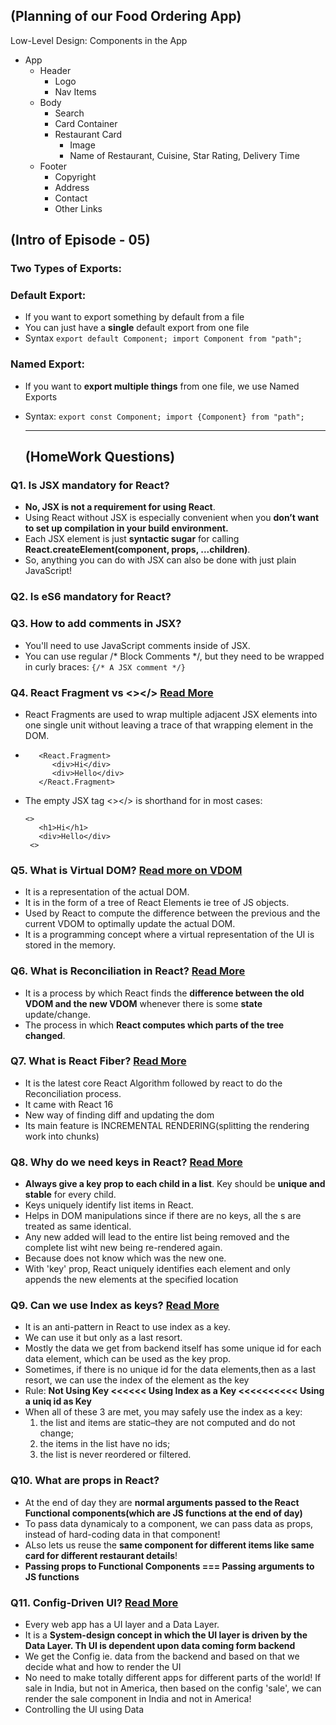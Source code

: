 ## (Planning of our Food Ordering App)
 Low-Level Design: Components in the App
 - App
    - Header
      - Logo
      - Nav Items
   - Body
      - Search
      - Card Container
      - Restaurant Card
         - Image
         - Name of Restaurant, Cuisine, Star Rating, Delivery Time
   - Footer
      - Copyright
      - Address
      - Contact 
      - Other Links

## (Intro of Episode - 05)
### Two Types of Exports: 
### Default Export: 
- If you want to export something by default from a file
- You can just have a **single** default export from one file
- Syntax
      `export default Component;
       import Component from "path";`

### Named Export:
- If you want to **export multiple things** from one file, we use Named Exports
- Syntax:
      `export const Component;
        import {Component} from "path";`

  ---------------------------------------------------------------------------------------------------------------
  ## (HomeWork Questions)
### Q1. Is JSX mandatory for React?
   - **No, JSX is not a requirement for using React**. 
   - Using React without JSX is especially convenient when you **don’t want to set up compilation in your build environment.**
   - Each JSX element is just **syntactic sugar** for calling **React.createElement(component, props, ...children)**.
   - So, anything you can do with JSX can also be done with just plain JavaScript!

### Q2. Is eS6 mandatory for React?

### Q3. How to add comments in JSX?
   - You'll need to use JavaScript comments inside of JSX.
   - You can use regular /* Block Comments */, but they need to be wrapped in curly braces: `{/* A JSX comment */}`

### Q4. React Fragment vs <></> [Read More](https://react.dev/reference/react/Fragment)
   - React Fragments are used to wrap multiple adjacent JSX elements into one single unit without leaving a trace of that wrapping element in the DOM.
   - ```
        <React.Fragment>
           <div>Hi</div>
           <div>Hello</div>
        </React.Fragment>
     ```
   - The empty JSX tag <></> is shorthand for <Fragment></Fragment> in most cases:
     ```
     <>
        <h1>Hi</h1>
        <div>Hello</div>
      <>
     ```
### Q5. What is Virtual DOM? [Read more on VDOM](https://legacy.reactjs.org/docs/faq-internals.html)
   - It is a representation of the actual DOM.
   - It is in the form of a tree of React Elements ie tree of JS objects.
   - Used by React to compute the difference between the previous and the current VDOM to optimally update the actual DOM.
   - It is a programming concept where a virtual representation of the UI is stored in the memory.
     
### Q6. What is Reconciliation in React?  [Read More](https://legacy.reactjs.org/docs/reconciliation.html)
   - It is a process by which React finds the **difference between the old VDOM and the new VDOM** whenever there is some **state** update/change.
   - The process in which **React computes which parts of the tree changed**.

### Q7. What is React Fiber? [Read More](https://github.com/acdlite/react-fiber-architecture)
   - It is the latest core React Algorithm followed by react to do the Reconciliation process.
   - It came with React 16
   - New way of finding diff and updating the dom
   - Its main feature is INCREMENTAL RENDERING(splitting the rendering work into chunks)

### Q8. Why do we need keys in React? [Read More](https://legacy.reactjs.org/docs/reconciliation.html#keys)
   - **Always give a key prop to each child in a list**. Key should be **unique and stable** for every child.
   - Keys uniquely identify list items in React.
   - Helps in DOM manipulations since if there are no keys, all the <Card/>s are treated as same identical.
   - Any new <Card/> added will lead to the entire list being removed and the complete list wiht new <Card/> being re-rendered again.
   - Because does not know which <Card/> was the new one.
   - With 'key' prop, React uniquely identifies each element and only appends the new elements at the specified location

### Q9. Can we use Index as keys? [Read More](https://robinpokorny.com/blog/index-as-a-key-is-an-anti-pattern/)
   - It is an anti-pattern in React to use index as a key.
   - We can use it but only as a last resort.
   - Mostly the data we get from backend itself has some unique id for each data element, which can be used as the key prop.
   - Sometimes, if there is no unique id for the data elements,then as a last resort, we can use the index of the element as the key
   - Rule: **Not Using Key <<<<<< Using Index as a Key <<<<<<<<<< Using a uniq id as Key**
   - When all of these 3 are met, you may safely use the index as a key:
     1. the list and items are static–they are not computed and do not change;
     2. the items in the list have no ids;
     3. the list is never reordered or filtered.
      

### Q10. What are props in React? 
   - At the end of day they are **normal arguments passed to the React Functional components(which are JS functions at the end of day)**
   - To pass data dynamicaly to a component, we can pass data as props, instead of hard-coding data in that component!
   - ALso lets us reuse the **same component for different items like same card for different restaurant details**!
   - **Passing props to Functional Components === Passing arguments to JS functions**

### Q11. Config-Driven UI? [Read More](https://desicoder.hashnode.dev/config-driven-ui)
   - Every web app has a UI layer and a Data Layer.
   - It is a **System-design concept in which the UI layer is driven by the Data Layer. Th UI is dependent upon data coming form backend**
   - We get the Config ie. data from the backend and based on that we decide what and how to render the UI
   - No need to make totally different apps for different parts of the world! If sale in India, but not in America, then based on the config 'sale', we can render the sale component in India and not in America!
   - Controlling the UI using Data



